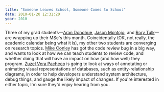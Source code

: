 ```yaml
---
title: "Someone Leaves School, Someone Comes to School"
date: 2010-01-20 12:31:20
year: 2010
---
```

Three of my grad students—<a href="http://littlecomputerscientist.wordpress.com/">Aran Donohue</a>, <a href="http://www.jaysnothere.com/blog/">Jason Montojo</a>, and <a href="http://rorytulk.blogspot.com/">Rory Tulk</a>—are wrapping up their MSc's this month. Coincidentally (OK, not really, the academic calendar being what it is), my other two students are converging on research topics. <a href="http://mikeconley.ca/blog/">Mike Conley</a> has got the code review bug in a big way, and wants to look at how we can teach students to review code, and whether doing that will have an impact on how (and how well) they program. <a href="http://zuzelvp47uoft.wordpress.com/">Zuzel Vera Pacheco</a> is going to look at ways of annotating or animating visual representations of databases, such as entity-relationship diagrams, in order to help developers understand system architecture, debug things, and gauge the likely impact of changes. If you're interested in either topic, I'm sure they'd enjoy hearing from you.
